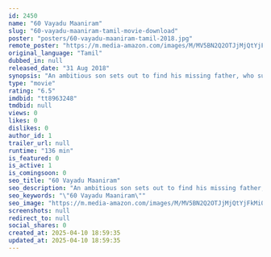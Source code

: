 ```yaml
---
id: 2450
name: "60 Vayadu Maaniram"
slug: "60-vayadu-maaniram-tamil-movie-download"
poster: "posters/60-vayadu-maaniram-tamil-2018.jpg"
remote_poster: "https://m.media-amazon.com/images/M/MV5BN2Q2OTJjMjQtYjFkMi00ZDk2LTlhZWYtZjE5MjlhZWQ2OTczXkEyXkFqcGdeQXVyMTEzNzg0Mjkx._V1_SX300.jpg"
original_language: "Tamil"
dubbed_in: null
released_date: "31 Aug 2018"
synopsis: "An ambitious son sets out to find his missing father, who suffers from memory loss, with the help of two people."
type: "movie"
rating: "6.5"
imdbid: "tt8963248"
tmdbid: null
views: 0
likes: 0
dislikes: 0
author_id: 1
trailer_url: null
runtime: "136 min"
is_featured: 0
is_active: 1
is_comingsoon: 0
seo_title: "60 Vayadu Maaniram"
seo_description: "An ambitious son sets out to find his missing father, who suffers from memory loss, with the help of two people."
seo_keywords: "\"60 Vayadu Maaniram\""
seo_image: "https://m.media-amazon.com/images/M/MV5BN2Q2OTJjMjQtYjFkMi00ZDk2LTlhZWYtZjE5MjlhZWQ2OTczXkEyXkFqcGdeQXVyMTEzNzg0Mjkx._V1_SX300.jpg"
screenshots: null
redirect_to: null
social_shares: 0
created_at: 2025-04-10 18:59:35
updated_at: 2025-04-10 18:59:35
---
```


